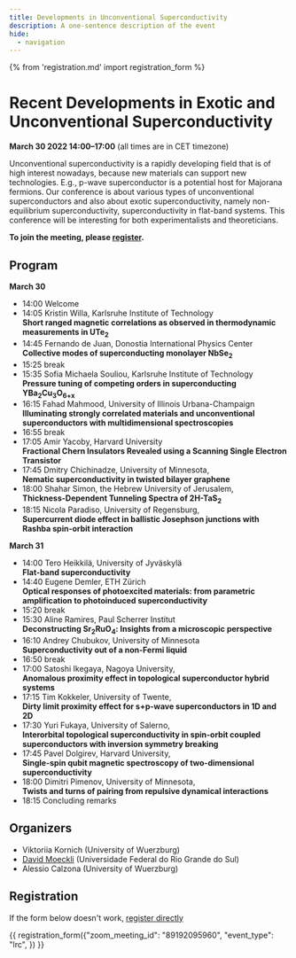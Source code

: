 ```yaml
---
title: Developments in Unconventional Superconductivity
description: A one-sentence description of the event
hide:
  - navigation
---
```

{% from 'registration.md' import registration_form %}
# Recent Developments in Exotic and Unconventional Superconductivity
**<time data-format="MMMM D YYYY H:mm" datetime="2022-03-30T12:00:00+00:00">March 30 2022 14:00</time>–<time data-format="H:mm" datetime="2022-03-31T17:00:00+00:00">17:00</time>** (all times are in <span id="timezone">CET</span> timezone)

Unconventional superconductivity is a rapidly developing field that is of high interest nowadays, because new materials can support new technologies. E.g., p-wave superconductor is a potential host for Majorana fermions. Our conference is about various types of unconventional superconductors and also about exotic superconductivity, namely non-equilibrium superconductivity, superconductivity in flat-band systems. This conference will be interesting for both experimentalists and theoreticians.

<!-- ![](media/filename.png){ width=80% } -->

**To join the meeting, please [register](#registration).**

## Program

**<time data-format="MMMM D" datetime="2021-03-30T14:00:00+00:00">March 30</time>**

- <time data-format="H:mm" datetime="2022-03-30T14:00:00+02:00">14:00</time> Welcome
- <time data-format="H:mm" datetime="2022-03-30T14:05:00+02:00">14:05</time> Kristin Willa, Karlsruhe Institute of Technology  
**Short ranged magnetic correlations as observed in thermodynamic measurements in UTe<sub>2</sub>**
- <time data-format="H:mm" datetime="2022-03-30T14:45:00+02:00">14:45</time> Fernando de Juan, Donostia International Physics Center  
**Collective modes of superconducting monolayer NbSe<sub>2</sub>**
- <time data-format="H:mm" datetime="2022-03-30T15:25:00+02:00">15:25</time> break
- <time data-format="H:mm" datetime="2022-03-30T15:35:00+02:00">15:35</time> Sofia Michaela Souliou, Karlsruhe Institute of Technology  
**Pressure tuning of competing orders in superconducting YBa<sub>2</sub>Cu<sub>3</sub>O<sub>6+x</sub>**
- <time data-format="H:mm" datetime="2022-03-30T16:15:00+02:00">16:15</time> Fahad Mahmood, University of Illinois Urbana-Champaign  
**Illuminating strongly correlated materials and unconventional superconductors with multidimensional spectroscopies**
- <time data-format="H:mm" datetime="2022-03-30T16:55:00+02:00">16:55</time> break
- <time data-format="H:mm" datetime="2022-03-30T17:05:00+02:00">17:05</time> Amir Yacoby, Harvard University  
**Fractional Chern Insulators Revealed using a Scanning Single Electron Transistor**
- <time data-format="H:mm" datetime="2022-03-30T17:45:00+02:00">17:45</time> Dmitry Chichinadze, University of Minnesota,   
**Nematic superconductivity in twisted bilayer graphene**
- <time data-format="H:mm" datetime="2022-03-30T18:00:00+02:00">18:00</time> Shahar Simon, the Hebrew University of Jerusalem,  
**Thickness-Dependent Tunneling Spectra of 2H-TaS<sub>2</sub>** 
- <time data-format="H:mm" datetime="2022-03-30T18:15:00+02:00">18:15</time> Nicola Paradiso, University of Regensburg,  
**Supercurrent diode effect in ballistic Josephson junctions with Rashba spin-orbit interaction**


**<time data-format="MMMM D" datetime="2021-03-31T14:00:00+02:00">March 31</time>**

- <time data-format="H:mm" datetime="2022-03-31T14:00:00+02:00">14:00</time> Tero Heikkilä, University of Jyväskylä  
**Flat-band superconductivity**
- <time data-format="H:mm" datetime="2022-03-31T14:40:00+02:00">14:40</time> Eugene Demler, ETH Zürich  
**Optical responses of photoexcited materials: from parametric 
amplification to photoinduced superconductivity**
- <time data-format="H:mm" datetime="2022-03-31T15:20:00+02:00">15:20</time> break
- <time data-format="H:mm" datetime="2022-03-31T15:30:00+02:00">15:30</time> Aline Ramires, Paul Scherrer Institut  
**Deconstructing Sr<sub>2</sub>RuO<sub>4</sub>: Insights from a microscopic perspective**
- <time data-format="H:mm" datetime="2022-03-31T16:10:00+02:00">16:10</time> Andrey Chubukov, University of Minnesota  
**Superconductivity out of a non-Fermi liquid**
- <time data-format="H:mm" datetime="2022-03-31T16:50:00+02:00">16:50</time> break
- <time data-format="H:mm" datetime="2022-03-31T17:00:00+02:00">17:00</time> Satoshi Ikegaya, Nagoya University,  
**Anomalous proximity effect in topological superconductor hybrid systems**
- <time data-format="H:mm" datetime="2022-03-31T17:15:00+02:00">17:15</time> Tim Kokkeler, University of Twente,  
**Dirty limit proximity effect for s+p-wave superconductors in 1D and 2D**
- <time data-format="H:mm" datetime="2022-03-31T17:30:00+02:00">17:30</time> Yuri Fukaya, University of Salerno,  
**Interorbital topological superconductivity in spin-orbit coupled superconductors with inversion symmetry breaking**
- <time data-format="H:mm" datetime="2022-03-31T17:45:00+02:00">17:45</time> Pavel Dolgirev, Harvard University,  
**Single-spin qubit magnetic spectroscopy of two-dimensional superconductivity**
- <time data-format="H:mm" datetime="2022-03-31T18:00:00+02:00">18:00</time> Dimitri Pimenov, University of Minnesota,  
**Twists and turns of pairing from repulsive dynamical interactions**
- <time data-format="H:mm" datetime="2022-03-31T18:15:00+02:00">18:15</time> Concluding remarks


## Organizers

* Viktoriia Kornich (University of Wuerzburg)
* [David Moeckli](https://sites.google.com/view/mockli/) (Universidade Federal do Rio Grande do Sul)
* Alessio Calzona (University of Wuerzburg)

<!-- If you have any questions, you may reach us via your_email@virtualscienceforum.org -->

## Registration

If the form below doesn't work, [register directly](https://virtualscienceforum-org.zoom.us/meeting/register/tZ0sfuuopz4jHNTVEei8tOZmrFgr3j0mcs0k)

{{ registration_form({"zoom_meeting_id": "89192095960", "event_type": "lrc", }) }}
